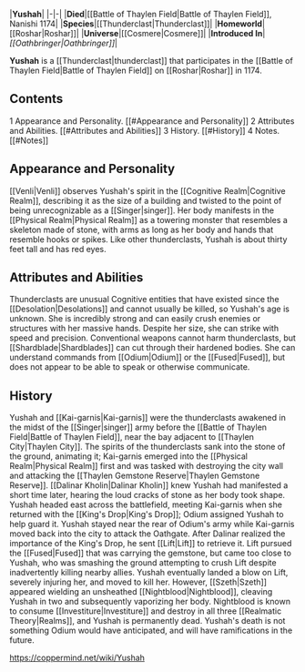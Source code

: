 |**Yushah**|
|-|-|
|**Died**|[[Battle of Thaylen Field\|Battle of Thaylen Field]], Nanishi 1174|
|**Species**|[[Thunderclast\|Thunderclast]]|
|**Homeworld**|[[Roshar\|Roshar]]|
|**Universe**|[[Cosmere\|Cosmere]]|
|**Introduced In**|*[[Oathbringer\|Oathbringer]]*|

**Yushah** is a [[Thunderclast\|thunderclast]] that participates in the [[Battle of Thaylen Field\|Battle of Thaylen Field]] on [[Roshar\|Roshar]] in 1174.

## Contents

1 Appearance and Personality. [[#Appearance and Personality]] 
2 Attributes and Abilities. [[#Attributes and Abilities]] 
3 History. [[#History]] 
4 Notes. [[#Notes]] 


## Appearance and Personality
[[Venli\|Venli]] observes Yushah's spirit in the [[Cognitive Realm\|Cognitive Realm]], describing it as the size of a building and twisted to the point of being unrecognizable as a [[Singer\|singer]]. Her body manifests in the [[Physical Realm\|Physical Realm]] as a towering monster that resembles a skeleton made of stone, with arms as long as her body and hands that resemble hooks or spikes. Like other thunderclasts, Yushah is about thirty feet tall and has red eyes.

## Attributes and Abilities
Thunderclasts are unusual Cognitive entities that have existed since the [[Desolation\|Desolations]] and cannot usually be killed, so Yushah's age is unknown.
She is incredibly strong and can easily crush enemies or structures with her massive hands. Despite her size, she can strike with speed and precision. Conventional weapons cannot harm thunderclasts, but [[Shardblade\|Shardblades]] can cut through their hardened bodies.
She can understand commands from [[Odium\|Odium]] or the [[Fused\|Fused]], but does not appear to be able to speak or otherwise communicate.

## History
Yushah and [[Kai-garnis\|Kai-garnis]] were the thunderclasts awakened in the midst of the [[Singer\|singer]] army before the [[Battle of Thaylen Field\|Battle of Thaylen Field]], near the bay adjacent to [[Thaylen City\|Thaylen City]]. The spirits of the thunderclasts sank into the stone of the ground, animating it; Kai-garnis emerged into the [[Physical Realm\|Physical Realm]] first and was tasked with destroying the city wall and attacking the [[Thaylen Gemstone Reserve\|Thaylen Gemstone Reserve]]. [[Dalinar Kholin\|Dalinar Kholin]] knew Yushah had manifested a short time later, hearing the loud cracks of stone as her body took shape. Yushah headed east across the battlefield, meeting Kai-garnis when she returned with the [[King's Drop\|King's Drop]]; Odium assigned Yushah to help guard it. Yushah stayed near the rear of Odium's army while Kai-garnis moved back into the city to attack the Oathgate.
After Dalinar realized the importance of the King's Drop, he sent [[Lift\|Lift]] to retrieve it. Lift pursued the [[Fused\|Fused]] that was carrying the gemstone, but came too close to Yushah, who was smashing the ground attempting to crush Lift despite inadvertently killing nearby allies. Yushah eventually landed a blow on Lift, severely injuring her, and moved to kill her. However, [[Szeth\|Szeth]] appeared wielding an unsheathed [[Nightblood\|Nightblood]], cleaving Yushah in two and subsequently vaporizing her body.
Nightblood is known to consume [[Investiture\|Investiture]] and destroy in all three [[Realmatic Theory\|Realms]], and Yushah is permanently dead. Yushah's death is not something Odium would have anticipated, and will have ramifications in the future.



https://coppermind.net/wiki/Yushah